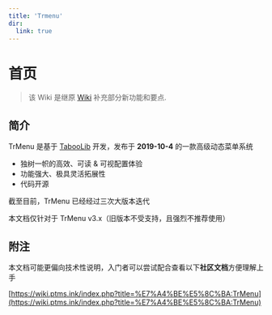 ```yaml
---
title: 'Trmenu'
dir:
  link: true 
---
```


# 首页
> 该 Wiki 是继原 [Wiki](https://trmenu.trixey.cc/) 补充部分新功能和要点.

## 简介

TrMenu 是基于 [TabooLib](https://docs.tabooproject.org/) 开发，发布于 **2019-10-4** 的一款高级动态菜单系统

* 独树一帜的高效、可读 & 可视配置体验
* 功能强大、极具灵活拓展性
* 代码开源


截至目前，TrMenu 已经经过三次大版本迭代

本文档仅针对于 TrMenu v3.x（旧版本不受支持，且强烈不推荐使用）

## 附注

本文档可能更偏向技术性说明，入门者可以尝试配合查看以下**社区文档**方便理解上手

[https://wiki.ptms.ink/index.php?title=%E7%A4%BE%E5%8C%BA:TrMenu](https://wiki.ptms.ink/index.php?title=%E7%A4%BE%E5%8C%BA:TrMenu)